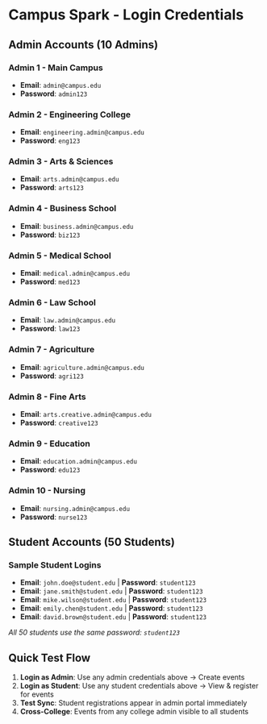 # Campus Spark - Login Credentials

## Admin Accounts (10 Admins)

### Admin 1 - Main Campus
- **Email**: `admin@campus.edu`
- **Password**: `admin123`

### Admin 2 - Engineering College
- **Email**: `engineering.admin@campus.edu`
- **Password**: `eng123`

### Admin 3 - Arts & Sciences
- **Email**: `arts.admin@campus.edu`
- **Password**: `arts123`

### Admin 4 - Business School
- **Email**: `business.admin@campus.edu`
- **Password**: `biz123`

### Admin 5 - Medical School
- **Email**: `medical.admin@campus.edu`
- **Password**: `med123`

### Admin 6 - Law School
- **Email**: `law.admin@campus.edu`
- **Password**: `law123`

### Admin 7 - Agriculture
- **Email**: `agriculture.admin@campus.edu`
- **Password**: `agri123`

### Admin 8 - Fine Arts
- **Email**: `arts.creative.admin@campus.edu`
- **Password**: `creative123`

### Admin 9 - Education
- **Email**: `education.admin@campus.edu`
- **Password**: `edu123`

### Admin 10 - Nursing
- **Email**: `nursing.admin@campus.edu`
- **Password**: `nurse123`

## Student Accounts (50 Students)

### Sample Student Logins
- **Email**: `john.doe@student.edu` | **Password**: `student123`
- **Email**: `jane.smith@student.edu` | **Password**: `student123`
- **Email**: `mike.wilson@student.edu` | **Password**: `student123`
- **Email**: `emily.chen@student.edu` | **Password**: `student123`
- **Email**: `david.brown@student.edu` | **Password**: `student123`

*All 50 students use the same password: `student123`*

## Quick Test Flow

1. **Login as Admin**: Use any admin credentials above → Create events
2. **Login as Student**: Use any student credentials above → View & register for events  
3. **Test Sync**: Student registrations appear in admin portal immediately
4. **Cross-College**: Events from any college admin visible to all students
